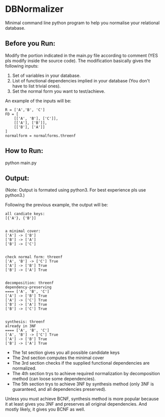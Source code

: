 # DBNormalizer
Minimal command line python program to help you normalise your relational database.

## Before you Run:
Modify the portion indicated in the main.py file according to comment (YES pls modify inside the source code).
The modification basically gives the following inputs:
1. Set of variables in your database.
2. List of functional dependencies implied in your database (You don't have to list trivial ones).
3. Set the normal form you want to test/achieve.

An example of the inputs will be:
```
R = ['A','B', 'C']
FD = [
    [['A', 'B'], ['C']], 
    [['A'], ['B']], 
    [['B'], ['A']]
]
normalform = normalforms.threenf
```

## How to Run:
python main.py

## Output:
(Note: Output is formated using python3. For best experience pls use python3.)

Following the previous example, the output will be:
```
all candiate keys:
[{'A'}, {'B'}]


a minimal cover:
['A'] -> ['B']
['B'] -> ['A']
['B'] -> ['C']


check normal form: threenf
['A', 'B'] -> ['C'] True
['A'] -> ['B'] True
['B'] -> ['A'] True


decomposition: threenf 
dependency-preserving
==== ['A', 'B', 'C']
['A'] -> ['B'] True
['A'] -> ['C'] True
['B'] -> ['A'] True
['B'] -> ['C'] True


synthesis: threenf 
already in 3NF
==== ['A', 'B', 'C']
['A', 'B'] -> ['C'] True
['A'] -> ['B'] True
['B'] -> ['A'] True
```
* The 1st section gives you all possible candidate keys
* The 2nd section computes the minimal cover
* The 3rd section checks if the supplied functional dependencies are normalized.
* The 4th section trys to achieve required normalization by decomposition method (can loose some dependencies).
* The 5th section trys to achieve 3NF by synthesis method (only 3NF is guaranteed, and all dependencies preserved).

Unless you must achieve BCNF, synthesis method is more popular because it at least gives you 3NF and preserves 
all original dependencies. And mostly likely, it gives you BCNF as well.

